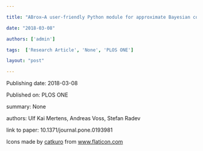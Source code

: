 ---
title: "ABrox—A user-friendly Python module for approximate Bayesian computation with a focus on model comparison"
date: "2018-03-08"
authors: ['admin']
tags:  ['Research Article', 'None', 'PLOS ONE']
layout: "post"
---
Publishing date: 2018-03-08

Published on: PLOS ONE

summary: None

authors: Ulf Kai Mertens, Andreas Voss, Stefan Radev

link to paper: 10.1371/journal.pone.0193981

Icons made by <a href="https://www.flaticon.com/free-icon/bookshelves_3576884" title="catkuro">catkuro</a> from <a href="https://www.flaticon.com/" title="Flaticon"> www.flaticon.com</a>